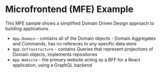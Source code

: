 # Microfrontend (MFE) Example

This MFE sample shows a simplified Domain Driven Design approach to building applications.

- `App.Domain` - contains all of the Domain objects - Domain Aggregates and Commands, has no refereces to any specific data store
- `App.Infrastructure` - contains Queries that represent projections of Domain objects, implements repositories
- `App.Website` - the primary website acting as a BFF for a React application, using a GraphQL backend
